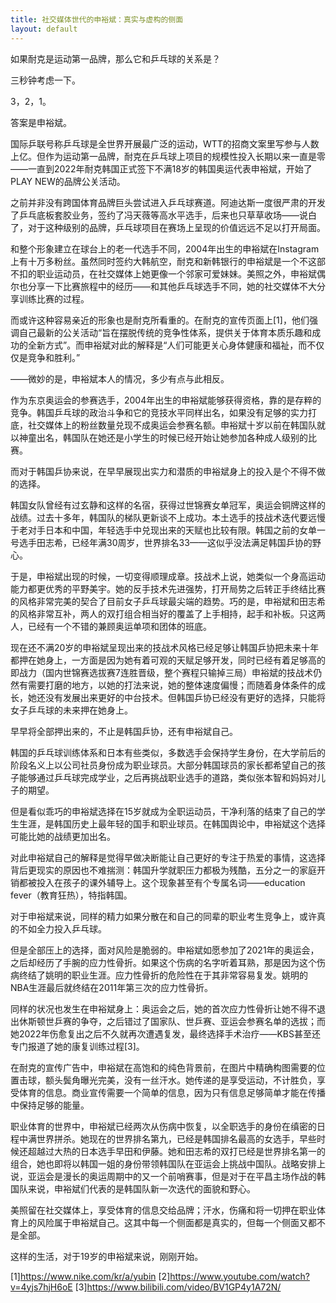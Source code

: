 ```yaml
---
title: 社交媒体世代的申裕斌：真实与虚构的侧面
layout: default
---
```


如果耐克是运动第一品牌，那么它和乒乓球的关系是？

三秒钟考虑一下。

3，2，1。

答案是申裕斌。

国际乒联号称乒乓球是全世界开展最广泛的运动，WTT的招商文案里写参与人数上亿。但作为运动第一品牌，耐克在乒乓球上项目的规模性投入长期以来一直是零——一直到2022年耐克韩国正式签下不满18岁的韩国奥运代表申裕斌，开始了PLAY NEW的品牌公关活动。

之前并非没有跨国体育品牌巨头尝试进入乒乓球赛道。阿迪达斯一度很严肃的开发了乒乓底板套胶业务，签约了冯天薇等高水平选手，后来也只草草收场——说白了，对于这种级别的品牌，乒乓球项目在赛场上呈现的价值远远不足以打开局面。

和整个形象建立在球台上的老一代选手不同，2004年出生的申裕斌在Instagram上有十万多粉丝。虽然同时签约大韩航空，耐克和新韩银行的申裕斌是一个不这部不扣的职业运动员，在社交媒体上她更像一个邻家可爱妹妹。美照之外，申裕斌偶尔也分享一下比赛旅程中的经历——和其他乒乓球选手不同，她的社交媒体不大分享训练比赛的过程。

而或许这种容易亲近的形象也是耐克所看重的。在耐克的宣传页面上[1]，他们强调自己最新的公关活动“旨在摆脱传统的竞争性体系，提供关于体育本质乐趣和成功的全新方式”。而申裕斌对此的解释是“人们可能更关心身体健康和福祉，而不仅仅是竞争和胜利。”

——微妙的是，申裕斌本人的情况，多少有点与此相反。

作为东京奥运会的参赛选手，2004年出生的申裕斌能够获得资格，靠的是存粹的竞争。韩国乒乓球的政治斗争和它的竞技水平同样出名，如果没有足够的实力打底，社交媒体上的粉丝数量兑现不成奥运会参赛名额。申裕斌十岁以前在韩国队就以神童出名，韩国队在她还是小学生的时候已经开始让她参加各种成人级别的比赛。

而对于韩国乒协来说，在早早展现出实力和潜质的申裕斌身上的投入是个不得不做的选择。

韩国女队曾经有过玄静和这样的名宿，获得过世锦赛女单冠军，奥运会铜牌这样的战绩。过去十多年，韩国队的梯队更新谈不上成功。本土选手的技战术迭代要远慢于老对手日本和中国，年轻选手中兑现出来的天赋也比较有限。韩国之前的女单一号选手田志希，已经年满30周岁，世界排名33——这似乎没法满足韩国乒协的野心。

于是，申裕斌出现的时候，一切变得顺理成章。技战术上说，她类似一个身高运动能力都更优秀的平野美宇。她的反手技术先进强势，打开局势之后转正手终结比赛的风格非常完美的契合了目前女子乒乓球最尖端的趋势。巧的是，申裕斌和田志希的风格非常互补，两人的双打组合相当好的覆盖了上手相持，起手和补板。只这两人，已经有一个不错的兼顾奥运单项和团体的班底。

现在还不满20岁的申裕斌呈现出来的技战术风格已经足够让韩国乒协把未来十年都押在她身上，一方面是因为她有着可观的天赋足够开发，同时已经有着足够高的即战力（国内世锦赛选拔赛7连胜晋级，整个赛程只输掉三局）申裕斌的技战术仍然有需要打磨的地方，以她的打法来说，她的整体速度偏慢；而随着身体条件的成长，她还没有发展出来更好的中台技术。但韩国乒协已经没有更好的选择，只能将女子乒乓球的未来押在她身上。

早早将全部押出来的，不止是韩国乒协，还有申裕斌自己。

韩国的乒乓球训练体系和日本有些类似，多数选手会保持学生身份，在大学前后的阶段名义上以公司社员身份成为职业球员。大部分韩国球员的家长都希望自己的孩子能够通过乒乓球完成学业，之后再挑战职业选手的道路，类似张本智和妈妈对儿子的期望。

但是看似乖巧的申裕斌选择在15岁就成为全职运动员，干净利落的结束了自己的学生生涯，是韩国历史上最年轻的国手和职业球员。在韩国舆论中，申裕斌这个选择可能比她的战绩更加出名。

对此申裕斌自己的解释是觉得早做决断能让自己更好的专注于热爱的事情，这选择背后更现实的原因也不难揣测：韩国升学就职压力都极为残酷，五分之一的家庭开销都被投入在孩子的课外辅导上。这个现象甚至有个专属名词——education fever（教育狂热），特指韩国。

对于申裕斌来说，同样的精力如果分散在和自己的同辈的职业考生竞争上，或许真的不如全力投入乒乓球。

但是全部压上的选择，面对风险是脆弱的。申裕斌如愿参加了2021年的奥运会，之后却经历了手腕的应力性骨折。如果这个伤病的名字听着耳熟，那是因为这个伤病终结了姚明的职业生涯。应力性骨折的危险性在于其非常容易复发。姚明的NBA生涯最后就终结在2011年第三次的应力性骨折。

同样的状况也发生在申裕斌身上：奥运会之后，她的首次应力性骨折让她不得不退出休斯顿世乒赛的争夺，之后错过了国家队、世乒赛、亚运会参赛名单的选拔；而她2022年伤愈复出之后不久就再次遭遇复发，最终选择手术治疗——KBS甚至还专门报道了她的康复训练过程[3]。

在耐克的宣传广告中，申裕斌在高饱和的纯色背景前，在图片中精确构图需要的位置击球，额头鬓角曝光完美，没有一丝汗水。她传递的是享受运动，不计胜负，享受体育的信息。商业宣传需要一个简单的信息，因为只有信息足够简单才能在传播中保持足够的能量。

职业体育的世界中，申裕斌已经两次从伤病中恢复，以全职选手的身份在缜密的日程中满世界拼杀。她现在的世界排名第九，已经是韩国排名最高的女选手，早些时候还超越过大热的日本选手早田和伊藤。她和田志希的双打已经是世界排名第一的组合，她也即将以韩国一姐的身份带领韩国队在亚运会上挑战中国队。战略安排上说，亚运会是漫长的奥运周期中的又一个前哨赛事，但是对于在平昌主场作战的韩国队来说，申裕斌们代表的是韩国队新一次迭代的面貌和野心。

美照留在社交媒体上，享受体育的信息交给品牌；汗水，伤痛和将一切押在职业体育上的风险属于申裕斌自己。这其中每一个侧面都是真实的，但每一个侧面又都不是全部。

这样的生活，对于19岁的申裕斌来说，刚刚开始。



[1]https://www.nike.com/kr/a/yubin
[2]https://www.youtube.com/watch?v=4yjs7hjH6oE
[3]https://www.bilibili.com/video/BV1GP4y1A72N/